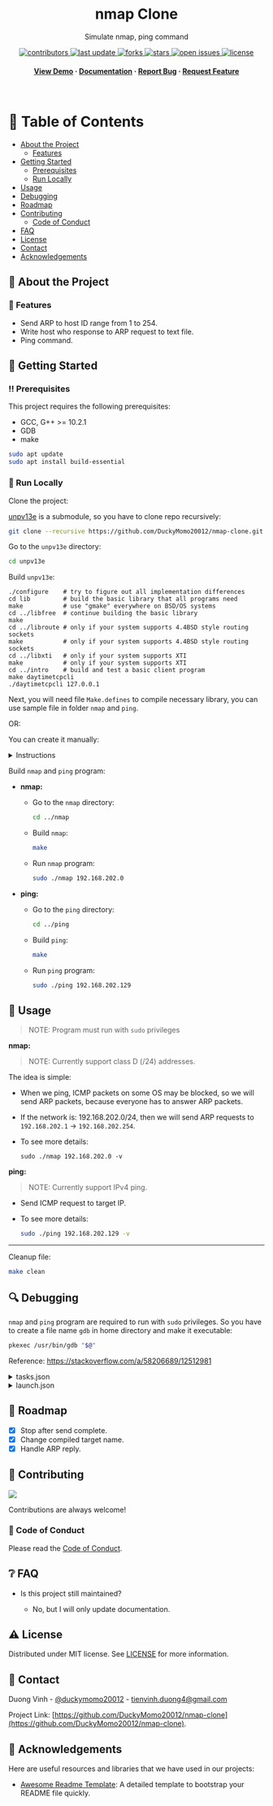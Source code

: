 <div align="center">

  <h1>nmap Clone</h1>

  <p>
    Simulate nmap, ping command
  </p>

<!-- Badges -->
<p>
  <a href="https://github.com/DuckyMomo20012/nmap-clone/graphs/contributors">
    <img src="https://img.shields.io/github/contributors/DuckyMomo20012/nmap-clone" alt="contributors" />
  </a>
  <a href="">
    <img src="https://img.shields.io/github/last-commit/DuckyMomo20012/nmap-clone" alt="last update" />
  </a>
  <a href="https://github.com/DuckyMomo20012/nmap-clone/network/members">
    <img src="https://img.shields.io/github/forks/DuckyMomo20012/nmap-clone" alt="forks" />
  </a>
  <a href="https://github.com/DuckyMomo20012/nmap-clone/stargazers">
    <img src="https://img.shields.io/github/stars/DuckyMomo20012/nmap-clone" alt="stars" />
  </a>
  <a href="https://github.com/DuckyMomo20012/nmap-clone/issues/">
    <img src="https://img.shields.io/github/issues/DuckyMomo20012/nmap-clone" alt="open issues" />
  </a>
  <a href="https://github.com/DuckyMomo20012/nmap-clone/blob/main/LICENSE">
    <img src="https://img.shields.io/github/license/DuckyMomo20012/nmap-clone.svg" alt="license" />
  </a>
</p>

<h4>
    <a href="https://github.com/DuckyMomo20012/nmap-clone/">View Demo</a>
  <span> · </span>
    <a href="https://github.com/DuckyMomo20012/nmap-clone">Documentation</a>
  <span> · </span>
    <a href="https://github.com/DuckyMomo20012/nmap-clone/issues/">Report Bug</a>
  <span> · </span>
    <a href="https://github.com/DuckyMomo20012/nmap-clone/issues/">Request Feature</a>
  </h4>
</div>

<br />

<!-- Table of Contents -->

# :notebook_with_decorative_cover: Table of Contents

- [About the Project](#star2-about-the-project)
  - [Features](#dart-features)
- [Getting Started](#toolbox-getting-started)
  - [Prerequisites](#bangbang-prerequisites)
  - [Run Locally](#running-run-locally)
- [Usage](#eyes-usage)
- [Debugging](#mag-debugging)
- [Roadmap](#compass-roadmap)
- [Contributing](#wave-contributing)
  - [Code of Conduct](#scroll-code-of-conduct)
- [FAQ](#grey_question-faq)
- [License](#warning-license)
- [Contact](#handshake-contact)
- [Acknowledgements](#gem-acknowledgements)

<!-- About the Project -->

## :star2: About the Project

<!-- Features -->

### :dart: Features

- Send ARP to host ID range from 1 to 254.
- Write host who response to ARP request to text file.
- Ping command.

<!-- Getting Started -->

## :toolbox: Getting Started

<!-- Prerequisites -->

### :bangbang: Prerequisites

This project requires the following prerequisites:

- GCC, G++ >= 10.2.1
- GDB
- make

```bash
sudo apt update
sudo apt install build-essential
```

<!-- Run Locally -->

### :running: Run Locally

Clone the project:

[unpv13e](https://github.com/k84d/unpv13e) is a submodule, so you have to clone
repo recursively:

```bash
git clone --recursive https://github.com/DuckyMomo20012/nmap-clone.git
```

Go to the `unpv13e` directory:

```bash
cd unpv13e
```

Build `unpv13e`:

```
./configure    # try to figure out all implementation differences
cd lib         # build the basic library that all programs need
make           # use "gmake" everywhere on BSD/OS systems
cd ../libfree  # continue building the basic library
make
cd ../libroute # only if your system supports 4.4BSD style routing sockets
make           # only if your system supports 4.4BSD style routing sockets
cd ../libxti   # only if your system supports XTI
make           # only if your system supports XTI
cd ../intro    # build and test a basic client program
make daytimetcpcli
./daytimetcpcli 127.0.0.1
```

Next, you will need file `Make.defines` to compile necessary library, you can
use sample file in folder `nmap` and `ping`.

OR:

You can create it manually:

<details>
<summary>Instructions</summary>

- After building `unpv13e`, you will have a file `Make.defines.in`.
- Copy file `Make.defines.in` from folder `unpv13e` to folder `nmap` and
  **rename to `Make.defines`**.
- In file `Make.defines`, replace @{EXAMPLE}@ with content from
  `unpv13e/config.status`:

  E.g:

  - In file `config.status` we have `s,@CC@,gcc,;t t`. So replace `@CC@` with
    `gcc`.
  - In file `config.status` we have `s,@CFLAGS@,-g -O2 -D_REENTRANT -Wall,;t t`.
    So replace `@CFLAGS@` with `-g -O2 -D_REENTRANT -Wall`.
  - In file `config.status` we have `s,@LIBUNP@,../libunp.a,;t t`.
    So replace `@LIBUNP@` with `../libunp.a`.

- Then, replace "`../`" with "`../unpv13e/`" in file `Makefile.defines`.

  E.g:

  ```
  CFLAGS = -I../unpv13e/lib -g -O2 -D_REENTRANT -Wall
  LIBS = ../unpv13e/libunp.a -lpthread
  LIBS_XTI = ../unpv13e/libunpxti.a ../unpv13e/libunp.a -lpthread

  LIBUNP_NAME = ../unpv13e/libunp.a

  LIBUNPXTI_NAME = ../unpv13e/libunpxti.a
  ```

</details>

Build `nmap` and `ping` program:

- **nmap:**

  - Go to the `nmap` directory:

    ```bash
    cd ../nmap
    ```

  - Build `nmap`:

    ```bash
    make
    ```

  - Run `nmap` program:

    ```bash
    sudo ./nmap 192.168.202.0
    ```

- **ping:**

  - Go to the `ping` directory:

    ```bash
    cd ../ping
    ```

  - Build `ping`:

    ```bash
    make
    ```

  - Run `ping` program:

    ```bash
    sudo ./ping 192.168.202.129
    ```

<!-- Usage -->

## :eyes: Usage

> NOTE: Program must run with `sudo` privileges

**nmap:**

> NOTE: Currently support class D (/24) addresses.

The idea is simple:

- When we ping, ICMP packets on some OS may be blocked, so we will send ARP packets, because
  everyone has to answer ARP packets.
- If the network is: 192.168.202.0/24, then we will send ARP requests to
  `192.168.202.1` -> `192.168.202.254`.

- To see more details:

  ```console
  sudo ./nmap 192.168.202.0 -v
  ```

**ping:**

> NOTE: Currently support IPv4 ping.

- Send ICMP request to target IP.

- To see more details:

  ```bash
  sudo ./ping 192.168.202.129 -v
  ```

---

Cleanup file:

```bash
make clean
```

<!-- Debugging -->

## :mag: Debugging

`nmap` and `ping` program are required to run with `sudo` privileges. So you
have to create a file name `gdb` in home directory and make it executable:

```bash
pkexec /usr/bin/gdb "$@"
```

Reference: https://stackoverflow.com/a/58206689/12512981

<details>
<summary>tasks.json</summary>

```json
{
  "version": "2.0.0",
  "tasks": [
    {
      "type": "shell",
      "label": "C/C++: g++ build active file",
      "command": "make",
      "args": [],
      "options": {
        "cwd": "${fileDirname}"
      },
      "problemMatcher": ["$gcc"],
      "group": {
        "kind": "build",
        "isDefault": true
      },
      "detail": "Task generated by Debugger."
    }
  ]
}
```

</details>

<details>
<summary>launch.json</summary>

```json
{
  "version": "0.2.0",
  "configurations": [
    {
      "name": "C/C++: g++ build and debug active file",
      "type": "cppdbg",
      "request": "launch",
      "program": "${fileDirname}/nmap",
      "args": ["192.168.1.18", "-v"],
      "stopAtEntry": false,
      "cwd": "${workspaceFolder}",
      "environment": [],
      "externalConsole": false,
      "MIMode": "gdb",
      "miDebuggerPath": "/home/vinh/gdb",
      "preLaunchTask": "C/C++: g++ build active file"
    }
  ]
}
```

</details>

<!-- Roadmap -->

## :compass: Roadmap

- [x] Stop after send complete.
- [x] Change compiled target name.
- [x] Handle ARP reply.

<!-- Contributing -->

## :wave: Contributing

<a href="https://github.com/DuckyMomo20012/nmap-clone/graphs/contributors">
  <img src="https://contrib.rocks/image?repo=DuckyMomo20012/nmap-clone" />
</a>

Contributions are always welcome!

<!-- Code of Conduct -->

### :scroll: Code of Conduct

Please read the [Code of Conduct](https://github.com/DuckyMomo20012/nmap-clone/blob/main/CODE_OF_CONDUCT.md).

<!-- FAQ -->

## :grey_question: FAQ

- Is this project still maintained?

  - No, but I will only update documentation.

<!-- License -->

## :warning: License

Distributed under MIT license. See
[LICENSE](https://github.com/DuckyMomo20012/nmap-clone/blob/main/LICENSE)
for more information.

<!-- Contact -->

## :handshake: Contact

Duong Vinh - [@duckymomo20012](https://twitter.com/duckymomo20012) - tienvinh.duong4@gmail.com

Project Link: [https://github.com/DuckyMomo20012/nmap-clone](https://github.com/DuckyMomo20012/nmap-clone).

<!-- Acknowledgments -->

## :gem: Acknowledgements

Here are useful resources and libraries that we have used in our projects:

- [Awesome Readme Template](https://github.com/Louis3797/awesome-readme-template):
  A detailed template to bootstrap your README file quickly.
